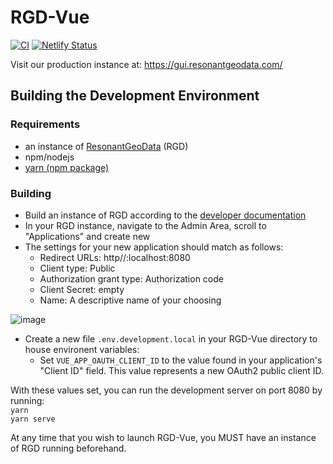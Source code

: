 # RGD-Vue

[![CI](https://github.com/ResonantGeoData/RGD-Vue/actions/workflows/main.yml/badge.svg)](https://github.com/ResonantGeoData/RGD-Vue/actions/workflows/main.yml)
[![Netlify Status](https://api.netlify.com/api/v1/badges/4d669588-cedc-4663-acfa-597ff92307f1/deploy-status)](https://app.netlify.com/sites/rgd-vue/deploys)

Visit our production instance at: https://gui.resonantgeodata.com/

## Building the Development Environment
### Requirements 
* an instance of [ResonantGeoData](https://github.com/ResonantGeoData/ResonantGeoData) (RGD)
* npm/nodejs
* [yarn (npm package)](https://yarnpkg.com/)
### Building
* Build an instance of RGD according to the [developer documentation](https://github.com/ResonantGeoData/ResonantGeoData/blob/main/DEVELOPMENT.md)
* In your RGD instance, navigate to the Admin Area, scroll to "Applications" and create new
* The settings for your new application should match as follows: 
  * Redirect URLs: http//:localhost:8080
  * Client type: Public
  * Authorization grant type: Authorization code
  * Client Secret: empty
  * Name: A descriptive name of your choosing  

![image](https://user-images.githubusercontent.com/72574166/149992340-7d02c736-4c3c-4b9e-930d-2cf1f4de262c.png)

* Create a new file `.env.development.local` in your RGD-Vue directory to house environent variables:
  * Set `VUE_APP_OAUTH_CLIENT_ID` to the value found in your application's "Client ID" field. This value represents a new OAuth2 public client ID.  


With these values set, you can run the development server on port 8080 by running:  
 `yarn`  
 `yarn serve`  
 
At any time that you wish to launch RGD-Vue, you MUST have an instance of RGD running beforehand.
